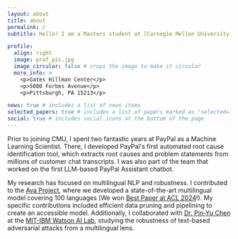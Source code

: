 ```yaml
---
layout: about
title: about
permalink: /
subtitle: Hello! I am a Masters student at [Carnegie Mellon University's Language Technologies Institute](https://www.lti.cs.cmu.edu/), where I'll be specialisaing in the areas of Natural Language Processing and Machine Learning.

profile:
  align: right
  image: prof_pic.jpg
  image_circular: false # crops the image to make it circular
  more_info: >
    <p>Gates Hillman Center</p>
    <p>5000 Forbes Avenue</p>
    <p>Pittsburgh, PA 15213</p>

news: true # includes a list of news items
selected_papers: true # includes a list of papers marked as "selected=(true)"
social: true # includes social icons at the bottom of the page
---
```


<!-- Hello! I am a Masters student at Carnegie Mellon University's Language Technologies Institute, where I'll be specialisaing in the areas of Natural Language Processing and Machine Learning. \ -->

Prior to joining CMU, I spent two fantastic years at PayPal as a Machine Learning Scientist. There, I developed PayPal's first automated root cause identification tool, which extracts root causes and problem statements from millions of customer chat transcripts. I was also part of the team that worked on the first LLM-based PayPal Assistant chatbot.

My research has focused on multilingual NLP and robustness. I contributed to the [Aya Project](https://cohere.com/research/aya), where we developed a state-of-the-art multilingual model covering 100 languages (We won [Best Paper at ACL 2024](https://arxiv.org/abs/2402.07827)!). My specific contributions included efficient data pruning and pipelining to create an accessible model. Additionally, I collaborated with [Dr. Pin-Yu Chen](https://sites.google.com/site/pinyuchenpage/home) at the [MIT-IBM Watson AI Lab](https://mitibmwatsonailab.mit.edu/), studying the robustness of text-based adversarial attacks from a multilingual lens.



